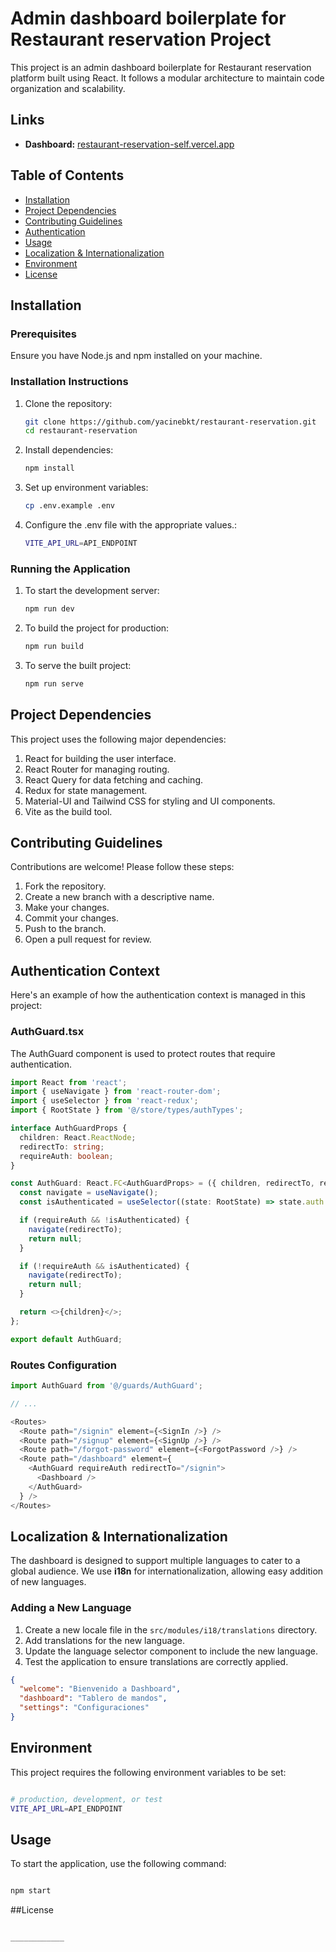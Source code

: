 # Admin dashboard boilerplate for Restaurant reservation Project

This project is an admin dashboard boilerplate for Restaurant reservation platform built using React. It follows a modular architecture to maintain code organization and scalability.

## Links

- **Dashboard:** [restaurant-reservation-self.vercel.app](https://restaurant-reservation-self.vercel.app/)

## Table of Contents

- [Installation](#installation)
- [Project Dependencies](project-Dependencies)
- [Contributing Guidelines](contributing-guidelines)
- [Authentication](#authentication)
- [Usage](#usage)
- [Localization & Internationalization](#Localization) 
- [Environment](#environment) 
- [License](#license)



## Installation

### Prerequisites
Ensure you have Node.js and npm installed on your machine.


### Installation Instructions

1. Clone the repository:

    ```bash
    git clone https://github.com/yacinebkt/restaurant-reservation.git
    cd restaurant-reservation
    ```

2. Install dependencies:

    ```bash
    npm install
    ```



3. Set up environment variables:

    ```bash
    cp .env.example .env
    ```


4. Configure the .env file with the appropriate values.:

    ```bash
    VITE_API_URL=API_ENDPOINT

    ```

### Running the Application



1. To start the development server:

    ```bash
    npm run dev
    ```


2. To build the project for production:

    ```bash
    npm run build
    ```

3. To serve the built project:

    ```bash
    npm run serve
    ```



## Project Dependencies
This project uses the following major dependencies:

1. React for building the user interface.
2. React Router for managing routing.
3. React Query for data fetching and caching.
4. Redux for state management.
5. Material-UI and Tailwind CSS for styling and UI components.
6. Vite as the build tool.



## Contributing Guidelines
Contributions are welcome! Please follow these steps:

1. Fork the repository.
2. Create a new branch with a descriptive name.
3. Make your changes.
4. Commit your changes.
5. Push to the branch.
6. Open a pull request for review.




## Authentication Context 

Here's an example of how the authentication context is managed in this project:


### AuthGuard.tsx

The AuthGuard component is used to protect routes that require authentication.


```typescript
import React from 'react';
import { useNavigate } from 'react-router-dom';
import { useSelector } from 'react-redux';
import { RootState } from '@/store/types/authTypes';

interface AuthGuardProps {
  children: React.ReactNode;
  redirectTo: string;
  requireAuth: boolean;
}

const AuthGuard: React.FC<AuthGuardProps> = ({ children, redirectTo, requireAuth }) => {
  const navigate = useNavigate();
  const isAuthenticated = useSelector((state: RootState) => state.auth.isAuthenticated);

  if (requireAuth && !isAuthenticated) {
    navigate(redirectTo);
    return null;
  }

  if (!requireAuth && isAuthenticated) {
    navigate(redirectTo);
    return null;
  }

  return <>{children}</>;
};

export default AuthGuard;

```




### Routes Configuration

```typescript
import AuthGuard from '@/guards/AuthGuard';

// ...

<Routes>
  <Route path="/signin" element={<SignIn />} />
  <Route path="/signup" element={<SignUp />} />
  <Route path="/forgot-password" element={<ForgotPassword />} />
  <Route path="/dashboard" element={
    <AuthGuard requireAuth redirectTo="/signin">
      <Dashboard />
    </AuthGuard>
  } />
</Routes>
```



## Localization & Internationalization

The dashboard is designed to support multiple languages to cater to a global audience. We use **i18n** for internationalization, allowing easy addition of new languages.


### Adding a New Language

1. Create a new locale file in the `src/modules/i18/translations` directory.
2. Add translations for the new language.
3. Update the language selector component to include the new language.
4. Test the application to ensure translations are correctly applied.



<!-- Example: src/modules/i18/translations/es.json -->
```json
{
  "welcome": "Bienvenido a Dashboard",
  "dashboard": "Tablero de mandos",
  "settings": "Configuraciones"
}

```

## Environment

This project requires the following environment variables to be set:



```bash

# production, development, or test
VITE_API_URL=API_ENDPOINT

```




## Usage
To start the application, use the following command:

```bash

npm start

```



##License

```bash

____________

```



